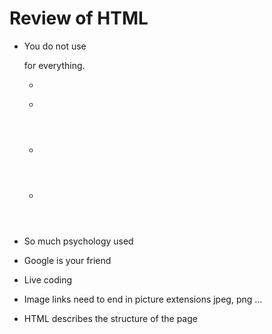 # Review of HTML

- You do not use <div> for everything.

  - <article>
  - <section>
  - <header>
  - <footer>

- So much psychology used
- Google is your friend
- Live coding
- Image links need to end in picture extensions jpeg, png ...
- HTML describes the structure of the page
